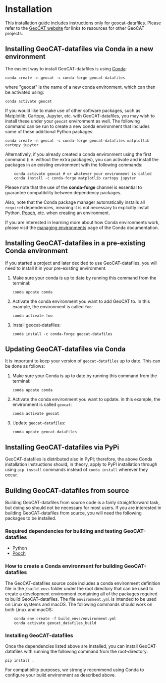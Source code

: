 # Installation

This installation guide includes instructions only for geocat-datafiles. 
Please refer to the [GeoCAT website](https://geocat.ucar.edu/pages/software.html) for links to resources for other GeoCAT projects.
  

## Installing GeoCAT-datafiles via Conda in a new environment

The easiest way to install GeoCAT-datafiles is using [Conda](http://conda.pydata.org/docs/):

    conda create -n geocat -c conda-forge geocat-datafiles

where "geocat" is the name of a new conda environment, which can then be
activated using:

    conda activate geocat

If you would like to make use of other software packages, such as Matplotlib, Cartopy, Jupyter, etc. with
GeoCAT-datafiles, you may wish to install these under your `geocat` environment as well. The following
command can be run to create a new conda environment that includes some of these additional Python packages:

    conda create -n geocat -c conda-forge geocat-datafiles matplotlib cartopy jupyter

Alternatively, if you already created a conda environment using the first command (i.e. without
the extra packages), you can activate and install the packages in an existing environment with the following
commands:

```
    conda activate geocat # or whatever your environment is called
    conda install -c conda-forge matplotlib cartopy jupyter
```

Please note that the use of the **conda-forge** channel is essential to guarantee
compatibility between dependency packages.

Also, note that the Conda package manager automatically installs all `required`
dependencies, meaning it is not necessary to explicitly install Python, [Pooch](https://pypi.org/project/pooch/), etc. when creating an environment.

If you are interested in learning more about how Conda environments work, please visit 
the [managing environments](https://docs.conda.io/projects/conda/en/latest/user-guide/tasks/manage-environments.html) 
page of the Conda documentation.

## Installing GeoCAT-datafiles in a pre-existing Conda environment

If you started a project and later decided to use GeoCAT-datafiles, you will need to install it in your
pre-existing environment.

1.  Make sure your conda is up to date by running this command from the terminal:

    `conda update conda`

2.  Activate the conda environment you want to add GeoCAT to. In this example, the environment is called `foo`:

    `conda activate foo`

3. Install geocat-datafiles:

   `conda install -c conda-forge geocat-datafiles`

## Updating GeoCAT-datafiles via Conda

It is important to keep your version of `geocat-datafiles` up to date. This can be done as follows:

1.  Make sure your Conda is up to date by running this command from the terminal:

    `conda update conda`

2.  Activate the conda environment you want to update. In this example, the environment is called `geocat`:

    `conda activate geocat`

3. Update `geocat-datafiles`:

   `conda update geocat-datafiles`


## Installing GeoCAT-datafiles via PyPi

GeoCAT-datafiles is distributed also in PyPI; therefore, the above Conda installation instructions should, in theory,
apply to PyPI installation through using `pip install` commands instead of `conda install` wherever they occur.

## Building GeoCAT-datafiles from source

Building GeoCAT-datafiles from source code is a fairly straightforward task, but
doing so should not be necessary for most users. If you are interested in
building GeoCAT-datafiles from source, you will need the following packages to be
installed.

### Required dependencies for building and testing GeoCAT-datafiles
- Python
- [Pooch](https://pypi.org/project/pooch/)

### How to create a Conda environment for building GeoCAT-datafiles

The GeoCAT-datafiles source code includes a conda environment definition file in
the `/build_envs` folder under the root directory that can be used to create a
development environment containing all of the packages required to build GeoCAT-datafiles.
The file `environment.yml` is intended to be used on Linux systems and macOS.
The following commands should work on both Linux and macOS:

```
    conda env create -f build_envs/environment.yml
    conda activate geocat_datafiles_build
```

### Installing GeoCAT-datafiles

Once the dependencies listed above are installed, you can install GeoCAT-datafiles
with running the following command from the root-directory:

    pip install .

For compatibility purposes, we strongly recommend using Conda to
configure your build environment as described above.

